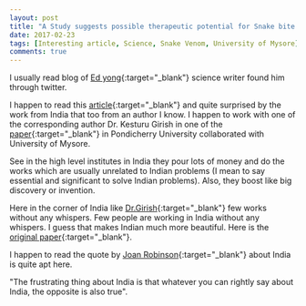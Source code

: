 ```yaml
---
layout: post
title: "A Study suggests possible therapeutic potential for Snake bite."
date: 2017-02-23
tags: [Interesting article, Science, Snake Venom, University of Mysore]
comments: true
---
```



I  usually read blog of [Ed yong](https://twitter.com/edyong209?ref_src=twsrc%5Egoogle%7Ctwcamp%5Eserp%7Ctwgr%5Eauthor){:target="_blank"} science writer found him through twitter.

I happen to read this [article](http://phenomena.nationalgeographic.com/2016/04/19/why-some-snakebites-are-so-destructive/){:target="_blank"} and quite surprised by the work from India that too from an author I know. I happen to work with one of the corresponding author Dr. Kesturu Girish in one of the [paper](http://www.sciencedirect.com/science/article/pii/S0141813013000081){:target="_blank"} in Pondicherry University collaborated with University of Mysore.

See in the high level institutes in India they pour lots of money and do the works which are usually unrelated to Indian problems (I mean to say essential and significant to solve Indian problems). Also, they boost like big discovery or invention.

Here in the corner of India like [Dr.Girish](https://www.researchgate.net/profile/Kesthuru_Girish/publications){:target="_blank"} few works without any whispers. Few people are working in India without any whispers. I guess that makes Indian much more beautiful. Here is the [original paper](http://www.nature.com/articles/ncomms11361){:target="_blank"}.

I happen to read the quote by [Joan Robinson](https://en.wikiquote.org/wiki/Joan_Robinson){:target="_blank"} about India is quite apt here.

"The frustrating thing about India is that whatever you can rightly say about India, the opposite is also true".
